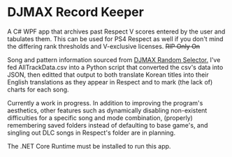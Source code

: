 # DJMAX Record Keeper
A C# WPF app that archives past Respect V scores entered by the user and tabulates them.
This can be used for PS4 Respect as well if you don't mind the differing rank thresholds and V-exclusive licenses. ~~RIP Only On~~

Song and pattern information sourced from [DJMAX Random Selector.](https://github.com/wowvv0w/DJMAX_Random_Selector)
I've fed AllTrackData.csv into a Python script that converted the csv's data into JSON, then editted that output to both
translate Korean titles into their English translations as they appear in Respect and to mark (the lack of) charts for each song.

Currently a work in progress.
In addition to improving the program's aesthetics, other features such as dynamically disabling non-existent difficulties for a specific song and mode combination,
(properly) remembering saved folders instead of defaulting to base game's, and singling out DLC songs in Respect's folder are in planning.

The .NET Core Runtime must be installed to run this app.
